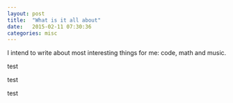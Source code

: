 ```yaml
---
layout: post
title:  "What is it all about"
date:   2015-02-11 07:30:36
categories: misc 
---
```


I intend to write about most interesting things for me: code, math and music. 


test

test

test
